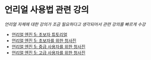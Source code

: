 # 언리얼 사용법 관련 강의

*언리얼 자체에 대한 강의가 조금 필요하다고 생각되어서 관련 강의를 빠르게 수강*

- [언리얼 엔진 5: 초보자 튜토리얼](./UnrealEngine5_BeginnerTutorial.md)
- [언리얼 엔진 5: 초보자를 위한 청사진](./UnrealEngine5_BeginnerBlueprint.md)
- [언리얼 엔진 5: 중급 사용자를 위한 청사진](./UnrealEngine5_IntermediateBlueprint.md)
- [언리얼 엔진 5: 고급 사용자를 위한 청사진](./UnrealEngine5_AdvancedBlueprint.md)